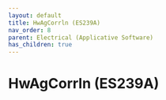 ```yaml
---
layout: default
title: HwAgCorrln (ES239A)
nav_order: 8
parent: Electrical (Applicative Software)
has_children: true
---
```

# HwAgCorrln (ES239A)
